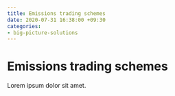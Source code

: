 ```yaml
---
title: Emissions trading schemes
date: 2020-07-31 16:38:00 +09:30
categories:
- big-picture-solutions
---
```


# Emissions trading schemes

Lorem ipsum dolor sit amet.